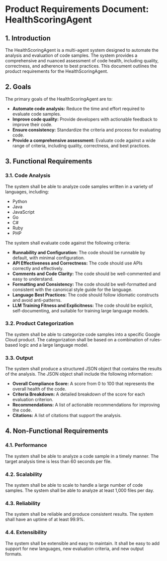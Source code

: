 # Product Requirements Document: HealthScoringAgent

## 1. Introduction

The HealthScoringAgent is a multi-agent system designed to automate the analysis and evaluation of code samples. The system provides a comprehensive and nuanced assessment of code health, including quality, correctness, and adherence to best practices. This document outlines the product requirements for the HealthScoringAgent.

## 2. Goals

The primary goals of the HealthScoringAgent are to:

* **Automate code analysis:** Reduce the time and effort required to evaluate code samples.
* **Improve code quality:** Provide developers with actionable feedback to improve their code.
* **Ensure consistency:** Standardize the criteria and process for evaluating code.
* **Provide a comprehensive assessment:** Evaluate code against a wide range of criteria, including quality, correctness, and best practices.

## 3. Functional Requirements

### 3.1. Code Analysis

The system shall be able to analyze code samples written in a variety of languages, including:

* Python
* Java
* JavaScript
* Go
* C#
* Ruby
* PHP

The system shall evaluate code against the following criteria:

* **Runnability and Configuration:** The code should be runnable by default, with minimal configuration.
* **API Effectiveness and Correctness:** The code should use APIs correctly and effectively.
* **Comments and Code Clarity:** The code should be well-commented and easy to understand.
* **Formatting and Consistency:** The code should be well-formatted and consistent with the canonical style guide for the language.
* **Language Best Practices:** The code should follow idiomatic constructs and avoid anti-patterns.
* **LLM Training Fitness and Explicitness:** The code should be explicit, self-documenting, and suitable for training large language models.

### 3.2. Product Categorization

The system shall be able to categorize code samples into a specific Google Cloud product. The categorization shall be based on a combination of rules-based logic and a large language model.

### 3.3. Output

The system shall produce a structured JSON object that contains the results of the analysis. The JSON object shall include the following information:

* **Overall Compliance Score:** A score from 0 to 100 that represents the overall health of the code.
* **Criteria Breakdown:** A detailed breakdown of the score for each evaluation criterion.
* **Recommendations:** A list of actionable recommendations for improving the code.
* **Citations:** A list of citations that support the analysis.

## 4. Non-Functional Requirements

### 4.1. Performance

The system shall be able to analyze a code sample in a timely manner. The target analysis time is less than 60 seconds per file.

### 4.2. Scalability

The system shall be able to scale to handle a large number of code samples. The system shall be able to analyze at least 1,000 files per day.

### 4.3. Reliability

The system shall be reliable and produce consistent results. The system shall have an uptime of at least 99.9%.

### 4.4. Extensibility

The system shall be extensible and easy to maintain. It shall be easy to add support for new languages, new evaluation criteria, and new output formats.
